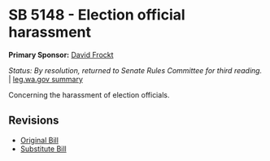 # SB 5148 - Election official harassment
**Primary Sponsor:** [David Frockt](/person/leg/david.frockt.md)

*Status: By resolution, returned to Senate Rules Committee for third reading.* | [leg.wa.gov summary](https://app.leg.wa.gov/billsummary?BillNumber=5148&Year=2021)

Concerning the harassment of election officials.

## Revisions
* [Original Bill](1/)
* [Substitute Bill](S/)